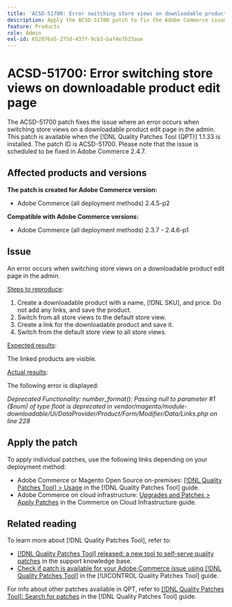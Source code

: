 ```yaml
---
title: 'ACSD-51700: Error switching store views on downloadable product edit page'
description: Apply the ACSD-51700 patch to fix the Adobe Commerce issue where an error occurs when switching store views on a downloadable product edit page in the admin.
feature: Products
role: Admin
exl-id: 652876a5-275d-437f-9cb3-baf4e7b23aae
---
```

# ACSD-51700: Error switching store views on downloadable product edit page

The ACSD-51700 patch fixes the issue where an error occurs when switching store views on a downloadable product edit page in the admin. This patch is available when the [!DNL Quality Patches Tool (QPT)] 1.1.33 is installed. The patch ID is ACSD-51700. Please note that the issue is scheduled to be fixed in Adobe Commerce 2.4.7.

## Affected products and versions

**The patch is created for Adobe Commerce version:**

* Adobe Commerce (all deployment methods) 2.4.5-p2

**Compatible with Adobe Commerce versions:**

* Adobe Commerce (all deployment methods) 2.3.7 - 2.4.6-p1

## Issue

An error occurs when switching store views on a downloadable product edit page in the admin.

<u>Steps to reproduce</u>:

1. Create a downloadable product with a name, [!DNL SKU], and price. Do not add any links, and save the product.
1. Switch from all store views to the default store view.
1. Create a link for the downloadable product and save it.
1. Switch from the default store view to all store views.

<u>Expected results</u>:

The linked products are visible.

<u>Actual results</u>:

The following error is displayed:

*Deprecated Functionality: number_format(): Passing null to parameter #1 ($num) of type float is deprecated in vendor/magento/module-downloadable/Ui/DataProvider/Product/Form/Modifier/Data/Links.php on line 228*

## Apply the patch

To apply individual patches, use the following links depending on your deployment method:

* Adobe Commerce or Magento Open Source on-premises: [[!DNL Quality Patches Tool] > Usage](https://experienceleague.adobe.com/docs/commerce-operations/tools/quality-patches-tool/usage.html) in the [!DNL Quality Patches Tool] guide.
* Adobe Commerce on cloud infrastructure: [Upgrades and Patches > Apply Patches](https://experienceleague.adobe.com/docs/commerce-cloud-service/user-guide/develop/upgrade/apply-patches.html) in the Commerce on Cloud Infrastructure guide.

## Related reading

To learn more about [!DNL Quality Patches Tool], refer to:

* [[!DNL Quality Patches Tool] released: a new tool to self-serve quality patches](https://experienceleague.adobe.com/en/docs/commerce-knowledge-base/kb/announcements/commerce-announcements/magento-quality-patches-released-new-tool-to-self-serve-quality-patches) in the support knowledge base.
* [Check if patch is available for your Adobe Commerce issue using [!DNL Quality Patches Tool]](/help/tools/quality-patches-tool/patches-available-in-qpt/check-patch-for-magento-issue-with-magento-quality-patches.md) in the [!UICONTROL Quality Patches Tool] guide.


For info about other patches available in QPT, refer to [[!DNL Quality Patches Tool]: Search for patches](https://experienceleague.adobe.com/tools/commerce-quality-patches/index.html) in the [!DNL Quality Patches Tool] guide.

